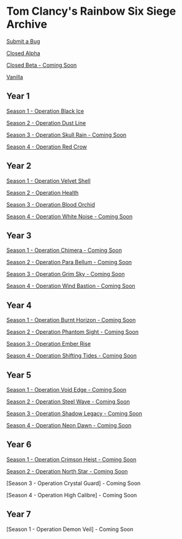 # Tom Clancy's Rainbow Six Siege Archive

[Submit a Bug](https://rainbow6siegeghb.frill.co/)



[Closed Alpha](https://github.com/Rainbow6Game/Tom-Clancy-s-Rainbow-Six-Siege/releases/tag/closed-alpha)

[Closed Beta - Coming Soon](https://github.com/Rainbow6Game/Tom-Clancy-s-Rainbow-Six-Siege/releases/tag/closed-beta)

[Vanilla](https://github.com/Rainbow6Game/Tom-Clancy-s-Rainbow-Six-Siege/releases/tag/Y0S0)

## Year 1
[Season 1 - Operation Black Ice](https://github.com/Rainbow6Game/Tom-Clancy-s-Rainbow-Six-Siege/releases/tag/Y1S1)

[Season 2 - Operation Dust Line](https://github.com/Rainbow6Game/Tom-Clancy-s-Rainbow-Six-Siege/releases/tag/Y1S2)

[Season 3 - Operation Skull Rain - Coming Soon](https://github.com/Rainbow6Game/Tom-Clancy-s-Rainbow-Six-Siege/releases/tag/Y1S3)

[Season 4 - Operation Red Crow](https://github.com/Rainbow6Game/Tom-Clancy-s-Rainbow-Six-Siege/releases/tag/Y1S4)

## Year 2
[Season 1 - Operation Velvet Shell](https://github.com/Rainbow6Game/Tom-Clancy-s-Rainbow-Six-Siege/releases/tag/Y2S1)

[Season 2 - Operation Health](https://github.com/Rainbow6Game/Tom-Clancy-s-Rainbow-Six-Siege/releases/tag/Y2S2)

[Season 3 - Operation Blood Orchid](https://github.com/Rainbow6Game/Tom-Clancy-s-Rainbow-Six-Siege/releases/tag/Y2S3)

[Season 4 - Operation White Noise - Coming Soon](https://github.com/Rainbow6Game/Tom-Clancy-s-Rainbow-Six-Siege/releases/tag/Y2S4)


## Year 3

[Season 1 - Operation Chimera - Coming Soon](https://github.com/Rainbow6Game/Tom-Clancy-s-Rainbow-Six-Siege/releases/tag/Y3S1)

[Season 2 - Operation Para Bellum - Coming Soon](https://github.com/Rainbow6Game/Tom-Clancy-s-Rainbow-Six-Siege/releases/tag/Y3S2)

[Season 3 - Operation Grim Sky - Coming Soon](https://github.com/Rainbow6Game/Tom-Clancy-s-Rainbow-Six-Siege/releases/tag/Y3S3)

[Season 4 - Operation Wind Bastion - Coming Soon](https://github.com/Rainbow6Game/Tom-Clancy-s-Rainbow-Six-Siege/releases/tag/Y3S4)


## Year 4

[Season 1 - Operation Burnt Horizon - Coming Soon](https://github.com/Rainbow6Game/Tom-Clancy-s-Rainbow-Six-Siege/releases/tag/Y4S1)

[Season 2 - Operation Phantom Sight - Coming Soon](https://github.com/Rainbow6Game/Tom-Clancy-s-Rainbow-Six-Siege/releases/tag/Y4S2)

[Season 3 - Operation Ember Rise](https://github.com/Rainbow6Game/Tom-Clancy-s-Rainbow-Six-Siege/releases/tag/Y4S3)

[Season 4 - Operation Shifting Tides - Coming Soon](https://github.com/Rainbow6Game/Tom-Clancy-s-Rainbow-Six-Siege/releases/tag/Y4S4)


## Year 5

[Season 1 - Operation Void Edge - Coming Soon](https://github.com/Rainbow6Game/Tom-Clancy-s-Rainbow-Six-Siege/releases/tag/Y5S1)

[Season 2 - Operation Steel Wave - Coming Soon](https://github.com/Rainbow6Game/Tom-Clancy-s-Rainbow-Six-Siege/releases/tag/Y5S2)

[Season 3 - Operation Shadow Legacy - Coming Soon](https://github.com/Rainbow6Game/Tom-Clancy-s-Rainbow-Six-Siege/releases/tag/Y5S3)

[Season 4 - Operation Neon Dawn - Coming Soon](https://github.com/Rainbow6Game/Tom-Clancy-s-Rainbow-Six-Siege/releases/tag/Y5S4)


## Year 6

[Season 1 - Operation Crimson Heist - Coming Soon](https://github.com/Rainbow6Game/Tom-Clancy-s-Rainbow-Six-Siege/releases/tag/Y6S1)

[Season 2 - Operation North Star - Coming Soon](https://github.com/Rainbow6Game/Tom-Clancy-s-Rainbow-Six-Siege/releases/tag/Y6S2)

[Season 3 - Operation Crystal Guard] - Coming Soon

[Season 4 - Operation High Calibre] - Coming Soon


## Year 7

[Season 1 - Operation Demon Veil] - Coming Soon
